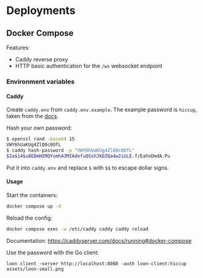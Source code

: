 # Deployments

## Docker Compose

Features:
- Caddy reverse proxy
- HTTP basic authentication for the `/ws` websocket endpoint

### Environment variables

#### Caddy

Create `caddy.env` from `caddy.env.example`.
The example password is `hiccup`, taken from the
[docs](https://caddyserver.com/docs/caddyfile/directives/basic_auth).

Hash your own password:

```sh
$ openssl rand -base64 15
VWY6hUaKUg4ZlQ0c0OfL
$ caddy hash-password -p "VWY6hUaKUg4ZlQ0c0OfL"
$2a$14$u8EDmHIMQYomhA3MIAdefuQSshJkDZQa4w2iULE.f/EahnDmdA.Pu
```

Put it into `caddy.env` and replace `$` with `$$` to escape dollar signs.

#### Usage

Start the containers:

```sh
docker compose up -d
```

Reload the config:

```sh
docker compose exec -w /etc/caddy caddy caddy reload
```

Documentation: https://caddyserver.com/docs/running#docker-compose

Use the password with the Go client:

```
loon client -server http://localhost:8080 -auth loon-client:hiccup assets/loon-small.png
```
